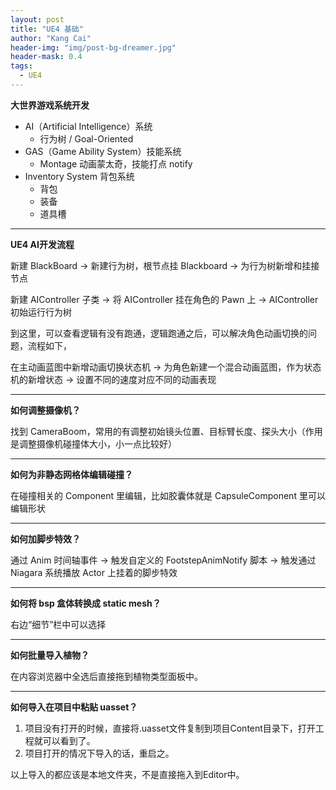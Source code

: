 ```yaml
---
layout: post
title: "UE4 基础"
author: "Kang Cai"
header-img: "img/post-bg-dreamer.jpg"
header-mask: 0.4
tags:
  - UE4
---
```


**大世界游戏系统开发**

- AI（Artificial Intelligence）系统
    - 行为树 / Goal-Oriented
- GAS（Game Ability System）技能系统
    - Montage 动画蒙太奇，技能打点 notify
- Inventory System 背包系统
    - 背包
    - 装备
    - 道具槽

---

**UE4 AI开发流程**

新建 BlackBoard -> 新建行为树，根节点挂 Blackboard -> 为行为树新增和挂接节点

新建 AIController 子类 -> 将 AIController 挂在角色的 Pawn 上 -> AIController 初始运行行为树

到这里，可以查看逻辑有没有跑通，逻辑跑通之后，可以解决角色动画切换的问题，流程如下，

在主动画蓝图中新增动画切换状态机 -> 为角色新建一个混合动画蓝图，作为状态机的新增状态 -> 设置不同的速度对应不同的动画表现

---

**如何调整摄像机？**

找到 CameraBoom，常用的有调整初始镜头位置、目标臂长度、探头大小（作用是调整摄像机碰撞体大小，小一点比较好）

---

**如何为非静态网格体编辑碰撞？**

在碰撞相关的 Component 里编辑，比如胶囊体就是 CapsuleComponent 里可以编辑形状

---

**如何加脚步特效？**

通过 Anim 时间轴事件 -> 触发自定义的 FootstepAnimNotify 脚本 -> 触发通过 Niagara 系统播放 Actor 上挂着的脚步特效

---

**如何将 bsp 盒体转换成 static mesh？**

右边“细节”栏中可以选择

---

**如何批量导入植物？**

在内容浏览器中全选后直接拖到植物类型面板中。

---
**如何导入在项目中粘贴 uasset？**

1. 项目没有打开的时候，直接将.uasset文件复制到项目Content目录下，打开工程就可以看到了。
2. 项目打开的情况下导入的话，重启之。

以上导入的都应该是本地文件夹，不是直接拖入到Editor中。



